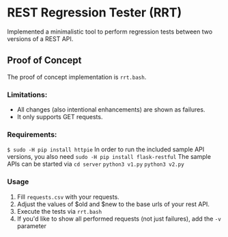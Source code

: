 # REST Regression Tester (RRT)

Implemented a minimalistic tool to perform regression tests between two
versions of a REST API.

## Proof of Concept
The proof of concept implementation is `rrt.bash`.

### Limitations:
- All changes (also intentional enhancements) are shown as failures.
- It only supports GET
requests.

### Requirements:
`$ sudo -H pip install httpie`
In order to run the included sample API versions, you also need
`sudo -H pip install flask-restful`
The sample APIs can be started via
`cd server`
`python3 v1.py`
`python3 v2.py`

### Usage
1. Fill `requests.csv` with your requests.
2. Adjust the values of $old and $new to the base urls of your rest API.
3. Execute the tests via `rrt.bash`
4. If you'd like to show all performed requests (not just failures),
   add the `-v` parameter
